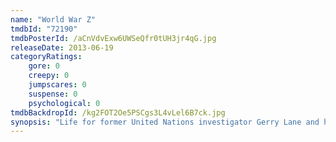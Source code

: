 ```yaml
---
name: "World War Z"
tmdbId: "72190"
tmdbPosterId: /aCnVdvExw6UWSeQfr0tUH3jr4qG.jpg
releaseDate: 2013-06-19
categoryRatings:
    gore: 0
    creepy: 0
    jumpscares: 0
    suspense: 0
    psychological: 0
tmdbBackdropId: /kg2FOT2Oe5PSCgs3L4vLel6B7ck.jpg
synopsis: "Life for former United Nations investigator Gerry Lane and his family seems content. Suddenly, the world is plagued by a mysterious infection turning whole human populations into rampaging mindless zombies. After barely escaping the chaos, Lane is persuaded to go on a mission to investigate this disease. What follows is a perilous trek around the world where Lane must brave horrific dangers and long odds to find answers before human civilization falls."
---
```

